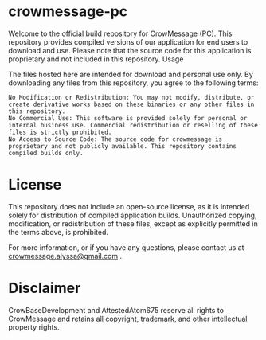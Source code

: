 # crowmessage-pc

Welcome to the official build repository for CrowMessage (PC). This repository provides compiled versions of our application for end users to download and use. Please note that the source code for this application is proprietary and not included in this repository.
Usage

The files hosted here are intended for download and personal use only. By downloading any files from this repository, you agree to the following terms:

    No Modification or Redistribution: You may not modify, distribute, or create derivative works based on these binaries or any other files in this repository.
    No Commercial Use: This software is provided solely for personal or internal business use. Commercial redistribution or reselling of these files is strictly prohibited.
    No Access to Source Code: The source code for crowmessage is proprietary and not publicly available. This repository contains compiled builds only.

# License

This repository does not include an open-source license, as it is intended solely for distribution of compiled application builds. Unauthorized copying, modification, or redistribution of these files, except as explicitly permitted in the terms above, is prohibited.

For more information, or if you have any questions, please contact us at crowmessage.alyssa@gmail.com .

# Disclaimer

CrowBaseDevelopment and AttestedAtom675 reserve all rights to CrowMessage and retains all copyright, trademark, and other intellectual property rights.
